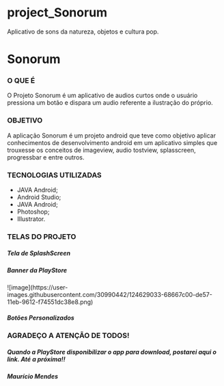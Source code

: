 # project_Sonorum
Aplicativo de sons da natureza, objetos e cultura pop.

<h1>Sonorum</h1>

<h3>O QUE É</h3>

O Projeto Sonorum é um aplicativo de audios curtos onde o usuário pressiona um botão e dispara um audio referente a ilustração do próprio. 

<h3>OBJETIVO</h3>

A aplicação Sonorum é um projeto android que teve como objetivo aplicar conhecimentos de desenvolvimento android em um aplicativo simples que trouxesse os conceitos de imageview, audio tostview, splasscreen, progressbar e entre outros. 


<h3>TECNOLOGIAS UTILIZADAS</h3>

<ul>
  <li>JAVA Android;</li>
  <li>Android Studio;</li>
  <li>JAVA Android;</li>
  <li>Photoshop;</li>
  <li>Illustrator.</li>
  
</ul>

<h3>TELAS DO PROJETO</h3>

<h5>Tela de SplashScreen</h5>

<h5>Banner da PlayStore</h5>
![image](https://user-images.githubusercontent.com/30990442/124629033-68667c00-de57-11eb-9612-f74551dc38e8.png)

<h5>Botões Personalizados</h5>



<h3>AGRADEÇO A ATENÇÃO DE TODOS!</h3>
<h5><i>Quando a PlayStore disponibilizar o app para download, postarei aqui o link. Até a próxima!!</i><h5>

<h5><i>Maurício Mendes</i><h5>




